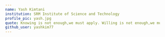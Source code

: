 ```yaml
---
name: Yash Kimtani
institution: SRM Institute of Science and Technology
profile_pic: yash.jpg
quote: Knowing is not enough,we must apply. Willing is not enough,we must do.
github_user: yashkim77
---
```

